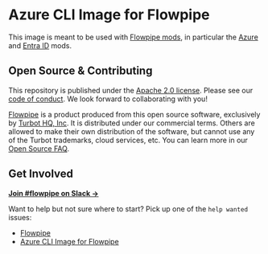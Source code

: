 # Azure CLI Image for Flowpipe

This image is meant to be used with [Flowpipe mods](https://hub.flowpipe.io/), in particular the [Azure](https://hub.flowpipe.io/mods/turbot/azure) and [Entra ID](https://hub.flowpipe.io/mods/turbot/entra) mods.

## Open Source & Contributing

This repository is published under the [Apache 2.0 license](https://www.apache.org/licenses/LICENSE-2.0). Please see our [code of conduct](https://github.com/turbot/.github/blob/main/CODE_OF_CONDUCT.md). We look forward to collaborating with you!

[Flowpipe](https://flowpipe.io) is a product produced from this open source software, exclusively by [Turbot HQ, Inc](https://turbot.com). It is distributed under our commercial terms. Others are allowed to make their own distribution of the software, but cannot use any of the Turbot trademarks, cloud services, etc. You can learn more in our [Open Source FAQ](https://turbot.com/open-source).

## Get Involved

**[Join #flowpipe on Slack →](https://flowpipe.io/community/join)**

Want to help but not sure where to start? Pick up one of the `help wanted` issues:

- [Flowpipe](https://github.com/turbot/flowpipe/labels/help%20wanted)
- [Azure CLI Image for Flowpipe](https://github.com/turbot/flowpipe-image-azure-cli/labels/help%20wanted)
